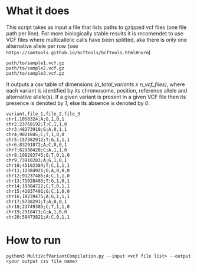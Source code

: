# What it does
This script takes as input a file that lists paths to gzipped vcf files (one file path per line).
For more biologically stable results it is recomendet to use VCF files where multicallelic calls have been splitted, aka there is only one alternative allele
per row (see ```https://samtools.github.io/bcftools/bcftools.html#norm```)
```
path/to/sample1.vcf.gz
path/to/sample2.vcf.gz
path/to/sample3.vcf.gz
```
It outputs a csv table of dimensions _(n_total_variants x n_vcf_files)_, where each variant is identified by its chromosome, position, reference allele and alternative allele(s).
If a given variant is present in a given VCF file then its presence is denoted by _1_, else its absence is denoted by _0_.

```
variant,file_1,file_2,file_3
chr1;1058324;A;G,1,0,1
chr2;23758192;T;C,1,1,0
chr3;48273910;G;A,0,1,1
chr4;9021845;C;T,1,0,0
chr5;157382912;T;G,1,1,1
chr6;83291872;A;C,0,0,1
chr7;62938420;C;A,1,1,0
chr8;109283745;G;T,0,1,0
chr9;73910283;A;G,1,0,1
chr10;45192384;T;C,1,1,1
chr11;12384921;G;A,0,0,0
chr12;91237485;A;C,1,1,0
chr13;71928403;T;G,1,0,1
chr14;19384722;C;T,0,1,1
chr15;42837491;G;C,1,0,0
chr16;18239475;A;G,1,1,1
chr17;5738291;T;A,0,0,1
chr18;23749385;C;T,1,1,0
chr19;2918473;G;A,1,0,0
chr20;58473821;A;C,0,1,1
```

# How to run
```
python3 MultiVcfVariantCompilation.py --input <vcf file list> --output <your output csv file name>
```
